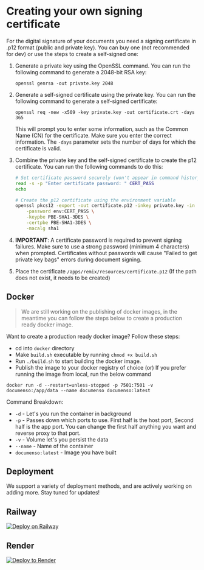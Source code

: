 # Creating your own signing certificate

For the digital signature of your documents you need a signing certificate in .p12 format (public and private key). You can buy one (not recommended for dev) or use the steps to create a self-signed one:

1. Generate a private key using the OpenSSL command. You can run the following command to generate a 2048-bit RSA key:

   `openssl genrsa -out private.key 2048`

2. Generate a self-signed certificate using the private key. You can run the following command to generate a self-signed certificate:

   `openssl req -new -x509 -key private.key -out certificate.crt -days 365`

   This will prompt you to enter some information, such as the Common Name (CN) for the certificate. Make sure you enter the correct information. The `-days` parameter sets the number of days for which the certificate is valid.

3. Combine the private key and the self-signed certificate to create the p12 certificate. You can run the following commands to do this:

   ```bash
   # Set certificate password securely (won't appear in command history)
   read -s -p "Enter certificate password: " CERT_PASS
   echo

   # Create the p12 certificate using the environment variable
   openssl pkcs12 -export -out certificate.p12 -inkey private.key -in certificate.crt \
       -password env:CERT_PASS \
       -keypbe PBE-SHA1-3DES \
       -certpbe PBE-SHA1-3DES \
       -macalg sha1
   ```

4. **IMPORTANT**: A certificate password is required to prevent signing failures. Make sure to use a strong password (minimum 4 characters) when prompted. Certificates without passwords will cause "Failed to get private key bags" errors during document signing.

5. Place the certificate `/apps/remix/resources/certificate.p12` (If the path does not exist, it needs to be created)

## Docker

> We are still working on the publishing of docker images, in the meantime you can follow the steps below to create a production ready docker image.

Want to create a production ready docker image? Follow these steps:

- cd into `docker` directory
- Make `build.sh` executable by running `chmod +x build.sh`
- Run `./build.sh` to start building the docker image.
- Publish the image to your docker registry of choice (or) If you prefer running the image from local, run the below command

```
docker run -d --restart=unless-stopped -p 7501:7501 -v documenso:/app/data --name documenso documenso:latest
```

Command Breakdown:

- `-d` - Let's you run the container in background
- `-p` - Passes down which ports to use. First half is the host port, Second half is the app port. You can change the first half anything you want and reverse proxy to that port.
- `-v` - Volume let's you persist the data
- `--name` - Name of the container
- `documenso:latest` - Image you have built

## Deployment

We support a variety of deployment methods, and are actively working on adding more. Stay tuned for updates!

## Railway

[![Deploy on Railway](https://railway.app/button.svg)](https://railway.app/template/DjrRRX)

## Render

[![Deploy to Render](https://render.com/images/deploy-to-render-button.svg)](https://render.com/deploy?repo=https://github.com/documenso/documenso)
